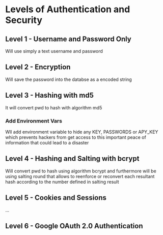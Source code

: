 # Levels of Authentication and Security

## Level 1 - Username and Password Only
Will use simply a text username and password
## Level 2 - Encryption
Will save the password into the databse as a encoded string
## Level 3 - Hashing with md5
It will convert pwd to hash with algorithm md5 
### Add Environment Vars
Wll add environment variable to hide any KEY, PASSWORDS or APY_KEY which prevents hackers from get access to this important peace of information that could lead to a disaster
## Level 4 - Hashing and Salting with bcrypt
Will convert pwd to hash using algorithm bcrypt and furthermore will be using salting round that allows to reenforce or reconvert each resultant hash according to the number defined in salting result
## Level 5 - Cookies and Sessions
...
## Level 6 - Google OAuth 2.0 Authentication
